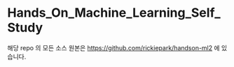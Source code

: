 # Hands_On_Machine_Learning_Self_Study
해당 repo 의 모든 소스 원본은 https://github.com/rickiepark/handson-ml2 에 있습니다.

